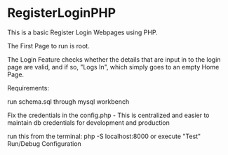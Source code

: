 # RegisterLoginPHP
This is a basic Register Login Webpages using PHP.


The First Page to run is root.


The Login Feature checks whether the details that are input in to the login page are valid, and if so, "Logs In", which simply goes to an empty Home Page.

Requirements: 

run schema.sql through mysql workbench


Fix the credentials in the config.php - This is centralized and easier to maintain db credentials for development and production


run this from the terminal: php -S localhost:8000 or execute "Test" Run/Debug Configuration
